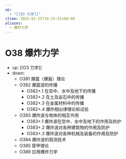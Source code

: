 ```yaml
---
up:
  - "[[O3 力学]]"
ctime: 2025-01-25T16:25:51+08:00
aliases:
  - 爆炸力学
---
```


# O38 爆炸力学

- up: [[O3 力学]]
- down:	
	- O381 爆震（爆轰）理论
	- O382 爆震波的传播
		- O382+.1 在空中、水中及地下的传播
		- O382+.2 在土及岩石中的传播
		- O382+.3 在金属材料中的传播
		- O382+.4 爆炸相似律理论和试验
	- O383 爆炸波与物体的相互作用
		- O383+.1 爆炸波在空中、水中及地下的作用及防护
		- O383+.2 爆炸波对各种建筑物的作用及防护
		- O383+.3 爆炸波对各种机械及装备的作用及防护
	- O384 爆炸波的观测技术
	- O385 穿甲理论
	- O389 应用爆炸力学
	
